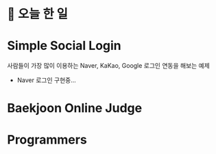 # :thought_balloon: __오늘 한 일__

# __Simple Social Login__
사람들이 가장 많이 이용하는 Naver, KaKao, Google 로그인 연동을 해보는 예제

* Naver 로그인 구현중...

# __Baekjoon Online Judge__

# __Programmers__
